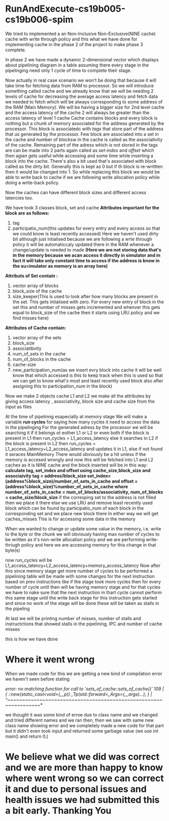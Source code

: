 # RunAndExecute-cs19b005-cs19b006-spim

We tried to implemented a an Non-Inclusive Non-Exclusive(NINE cache) cache with write through policy and this what we have done for implementing cache in the phase 2 of the project to make phase 3 complete.


In phase 2 we have made a dynamic 2-dimensional vector which displays about pipelining diagram in a table assuming there every stage in the pipelinging need only 1 cycle of time to complete their stage.


Now actually in real case scenario we won't be doing that because it will take time for fetching data from RAM to processor. So we will introduce something called cache and we already know that we will be needing 2 levels of cache for decreasing the average access latency and fetch data we needed to fetch which will be always corresponding to some address of the RAM (Main Memory).
We will be having a bigger size for 2nd level cache and the access latency of the cache 2 will always be greater than the access latency of level 1 cache
Cache contains blocks and every block is nothing but a chunk of memory associated for the address generated by the processor. This block is associatedc with *tags* that store part of the address that us generated by the processor. Few block are associated into a set in the cache and number of blocksw in the cache is called as the associativity of the cache. Remaining part of the adress which is not stored in the tags are can be made into 2 parts again called as *set-index* and *offset* which then agian gets useful while accessing and some time while inserting a block into the cache. There's also a bit used that's associated with block called as the *dirty bit*. Generally this is kept as 0 but if th block is re-writtten then it would be changed into 1. So while replacing this block we would be able to write back to cache if we are following write allocation policy while doing a write-back policy.


Now the caches can have different block sizes and different access latencies too.

We have took 3 classes block, set and cache
**Attributes important for the block are as follows:**
1. tag
2. participatio_num(this updates for every entry and every access so that we could know is least recently accessed)
Here we haven't used dirty bit although just intialised because we are following a wrte through policy it will be automaticcaly updated there in the RAM whenever a change/update is needed to made
**(Here we are not storing data that's in the memory because we acan access it directly in simulator and in fact it will take only constant time to access if the address is know in the su=imulator as memory is an array here)**

**Attributs of Set contain :**
1. vector array of blocks 
2. block_size of the cache
3. size_keeper(This is used to look after how many blocks are present in the set. This gets intialised with zero. For every new entry of block in the set this and number of misses gets incremented and whenver this gets equal to block_size of the cache then it starts using LRU policy and we find misses here)

**Attributes of Cache contain:**
1. vector array of the sets
2. block_size
3. associatibvity
4. num_of_sets in the cache
5. num_of_blocks in the cache
6. cache-size
7. new_participation_num(as we insert evry block into cache it will be well know that which accessed is  this to keep track when this is used so that we can get to know what's most and least recently used block also after assigning this to participation_num in the block)

Now we make 2 objects cache L1 and L2 we make all the attributes by giving access latency , associativity, block size and cache size from the input as files

At the time of pipelinng esapecially at memory stage
We will make a variable **run cycles** for saying how many cycles it need to access the data in the pipelinging 
For the generated adress by the processor we will be searching it if it belongs ot eother L1 or L2 or even both 
if the block is present in L1 then run_cycles = L1_access_latency else it searches in L2
if the block is present in L2 then run_cycles = L1_access_latency+L2_access_latency and updates it in L1, else if not found it seraces MainMemory
There would obviously be a hit unless if the memory is accesed wrongly and now this will be fetched into L1 and L2 caches as it is NINE cache and the block inserted will be in this way:
    **calculate tag, set_index and offset using cache_size,block_size and associaivity
              tag = address/block_size
              set_index=(address%block_size)/number_of_sets_in_cache
        and   offset = (address%block_size)%number_of_sets_in_cache
       where  number_of_sets_in_cache = num_of_blocks/associativity, num_of_blocks = cache_size/block_size**
    if the corresping set to the address is not filled then we place it there else we use LRU and remove least recently used block which can be found       by participatio_num of each block in the corresponding set and we place new block there 
    In either way we will get caches_misses
This is for accessing some data in the memory

When we wanted to change or update some value in the memory, i.e. write to the byte or the chunk we will obviously having max number of cycles to be written as it's non-write allocation policy and we are performing write-thriugh policy and here we are accessing memory for this change in that byte(s)
 
now run_cycles will be L1_access_latency+L2_access_latency+memory_access_latency
Now after this since memory stage get more number of cycles to be performed a pipelining table will be made with some changes for the next instruction based on prev instructions like if the stage took more cycles then for every number of cycle until then will be having memory stage and for that cycles we have to nake sure that the next instruction in thart cycle cannot perform this same stage until the write back stage for this instruction gets started and since no work of the stage will be done these will be taken as stalls in the pipeling 

At last we will be printing number of misses, number of stalls and instructctions that showed stalls in the pipelining, IPC and number of cache misses

this is how we have done

# Where it went wrong
When we made code for this we are getting a new kind of compilation error we haven't seen before stating 

**error: no matching function for call to 'sets_of_cache::sets_of_cache()'
  109 |     { ::new(static_cast<void*>(__p)) _Tp(std::forward<_Args>(__args)...); }
      |       ^~~~~~~~~~~~~~~~~~~~~~~~~~~~~~~~~~~~~~~~~~~~~~~~~~~~~~~~~~~~~~~~~~**
      
we thought it was some kind of erroe due to class name and we changed and tried different names and we ran then, then we saw with same new class name showing error and we completely made a new code for that part but it didn't even took input and returned some garbage value (we use int main() and return 0;) 

# We believe what we did was correct and we are more than happy to know where went wrong so we can correct it and due to personal issues and health issues we had submitted this a bit early. Thanking You 
